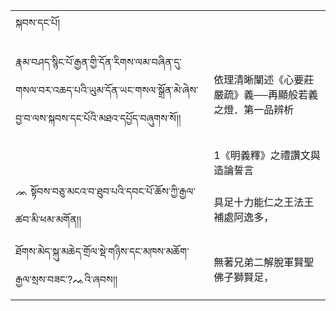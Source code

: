 |                                                                                                                                   |                               |
| --------------------------------------------------------------------------------------------------------------------------------- | ----------------------------- |
| སྐབས་དང་པོ།                                                                                                                       |                               |
|                                                                                                                                   |                               |
|                                                                                                                                   |                               |
| རྣམ་བཤད་སྙིང་པོ་རྒྱན་གྱི་དོན་རིགས་ལམ་བཞིན་དུ་གསལ་བར་འཆད་པའི་ཡུམ་དོན་ཡང་གསལ་སྒྲོན་མེ་ཞེས་བྱ་བ་ལས་སྐབས་དང་པོའི་མཐའ་དཔྱོད་བཞུགས་སོ།། | 依理清晰闡述《心要莊嚴疏》義──再顯般若義之燈．第一品辨析 |
|                                                                                                                                   |                               |
|                                                                                                                                   |                               |
|                                                                                                                                   | 1《明義釋》之禮讚文與造論誓言               |
| ᨏ སྟོབས་བཅུ་མངའ་བ་ཐུབ་པའི་དབང་པོ་ཆོས་ཀྱི་རྒྱལ་ཚབ་མི་ཕམ་མགོན།།                                                                     | 具足十力能仁之王法王補處阿逸多，              |
| ཐོགས་མེད་སྐུ་མཆེད་གྲོལ་སྡེ་གཉིས་དང་མཁས་མཆོག་རྒྱལ་སྲས་བཟང་?ᨕའི་ཞབས།།                                                               | 無著兄弟二解脫軍賢聖佛子獅賢足，              |
